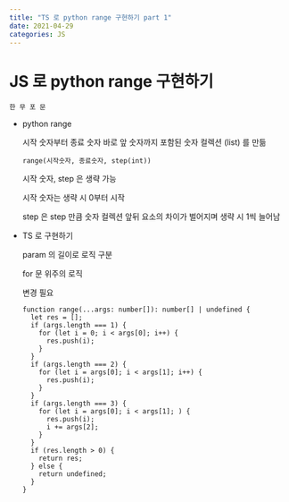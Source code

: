 ```yaml
---
title: "TS 로 python range 구현하기 part 1"
date: 2021-04-29
categories: JS
---
```


# JS 로 python range 구현하기

    한 무 포 문

- python range

  시작 숫자부터 종료 숫자 바로 앞 숫자까지 포함된 숫자 컬렉션 (list) 를 만듦

  `range(시작숫자, 종료숫자, step(int))`

  시작 숫자, step 은 생략 가능

  시작 숫자는 생략 시 0부터 시작

  step 은 step 만큼 숫자 컬렉션 앞뒤 요소의 차이가 벌어지며 생략 시 1씩 늘어남

- TS 로 구현하기

  param 의 길이로 로직 구분

  for 문 위주의 로직

  변경 필요

  ```
  function range(...args: number[]): number[] | undefined {
    let res = [];
    if (args.length === 1) {
      for (let i = 0; i < args[0]; i++) {
        res.push(i);
      }
    }
    if (args.length === 2) {
      for (let i = args[0]; i < args[1]; i++) {
        res.push(i);
      }
    }
    if (args.length === 3) {
      for (let i = args[0]; i < args[1]; ) {
        res.push(i);
        i += args[2];
      }
    }
    if (res.length > 0) {
      return res;
    } else {
      return undefined;
    }
  }
  ```
